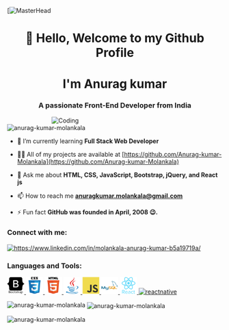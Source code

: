 [![MasterHead](https://user-images.githubusercontent.com/95478989/198955082-6e78ebb5-e1e4-49f9-8d32-6e5af3984dcd.gif)
<h1 align="center"> 👋 Hello, Welcome to my Github Profile</h1>
<h1 align="center"> I'm Anurag kumar</h1>
<h3 align="center">A passionate Front-End Developer from India</h3>
<img align="right" alt="Coding" width="400" src="https://camo.githubusercontent.com/b0476e711d948b5db51678ba19f80da25ccc88d5893852563e216ad833cbeb55/68747470733a2f2f63646e2e66696c65737461636b636f6e74656e742e636f6d2f6566625352313868543575524b756f307a6f4d41"></img>

<p align="left"> <img src="https://komarev.com/ghpvc/?username=anurag-kumar-molankala&label=Profile%20views&color=0e75b6&style=flat" alt="anurag-kumar-molankala" /> </p>

- 🌱 I’m currently learning **Full Stack Web Developer**

- 👨‍💻 All of my projects are available at [https://github.com/Anurag-kumar-Molankala](https://github.com/Anurag-kumar-Molankala)

- 💬 Ask me about **HTML, CSS, JavaScript, Bootstrap, jQuery, and React js**

- 📫 How to reach me **anuragkumar.molankala@gmail.com**

- ⚡ Fun fact **GitHub was founded in April, 2008 😉.**

<h3 align="left">Connect with me:</h3>
<p align="left">
<a href="https://linkedin.com/in/https://www.linkedin.com/in/molankala-anurag-kumar-b5a19719a/" target="blank"><img align="center" src="https://raw.githubusercontent.com/rahuldkjain/github-profile-readme-generator/master/src/images/icons/Social/linked-in-alt.svg" alt="https://www.linkedin.com/in/molankala-anurag-kumar-b5a19719a/" height="30" width="40" /></a>
</p>

<h3 align="left">Languages and Tools:</h3>
<p align="left"> <a href="https://getbootstrap.com" target="_blank" rel="noreferrer"> <img src="https://raw.githubusercontent.com/devicons/devicon/master/icons/bootstrap/bootstrap-plain-wordmark.svg" alt="bootstrap" width="40" height="40"/> </a> <a href="https://www.w3schools.com/css/" target="_blank" rel="noreferrer"> <img src="https://raw.githubusercontent.com/devicons/devicon/master/icons/css3/css3-original-wordmark.svg" alt="css3" width="40" height="40"/> </a> <a href="https://www.w3.org/html/" target="_blank" rel="noreferrer"> <img src="https://raw.githubusercontent.com/devicons/devicon/master/icons/html5/html5-original-wordmark.svg" alt="html5" width="40" height="40"/> </a> <a href="https://www.java.com" target="_blank" rel="noreferrer"> <img src="https://raw.githubusercontent.com/devicons/devicon/master/icons/java/java-original.svg" alt="java" width="40" height="40"/> </a> <a href="https://developer.mozilla.org/en-US/docs/Web/JavaScript" target="_blank" rel="noreferrer"> <img src="https://raw.githubusercontent.com/devicons/devicon/master/icons/javascript/javascript-original.svg" alt="javascript" width="40" height="40"/> </a> <a href="https://www.mysql.com/" target="_blank" rel="noreferrer"> <img src="https://raw.githubusercontent.com/devicons/devicon/master/icons/mysql/mysql-original-wordmark.svg" alt="mysql" width="40" height="40"/> </a> <a href="https://reactjs.org/" target="_blank" rel="noreferrer"> <img src="https://raw.githubusercontent.com/devicons/devicon/master/icons/react/react-original-wordmark.svg" alt="react" width="40" height="40"/> </a> <a href="https://reactnative.dev/" target="_blank" rel="noreferrer"> <img src="https://reactnative.dev/img/header_logo.svg" alt="reactnative" width="40" height="40"/> </a> </p>

<p><img align="left" src="https://github-readme-stats.vercel.app/api/top-langs?username=anurag-kumar-molankala&show_icons=true&locale=en&layout=compact" alt="anurag-kumar-molankala" /></p>

<p>&nbsp;<img align="center" src="https://github-readme-stats.vercel.app/api?username=anurag-kumar-molankala&show_icons=true&locale=en" alt="anurag-kumar-molankala" /></p>

<p><img align="center" src="https://github-readme-streak-stats.herokuapp.com/?user=anurag-kumar-molankala&" alt="anurag-kumar-molankala" /></p>
